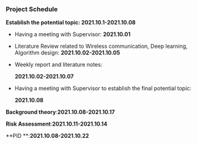 ### Project Schedule

**Establish the potential topic: 2021.10.1-2021.10.08**

- Having a meeting with Supervisor: **2021.10.01**

- Literature Review related to Wireless communication, Deep learning, Algorithm design: **2021.10.02-2021.10.05**

- Weekly report and literature notes:

  **2021.10.02-2021.10.07**

- Having a meeting with Supervisor to establish the final potential topic:

  **2021.10.08**



**Background theory**:**2021.10.08-2021.10.17**



**Risk Assessment**:**2021.10.11-2021.10.14**



**PID **:**2021.10.08-2021.10.22**

